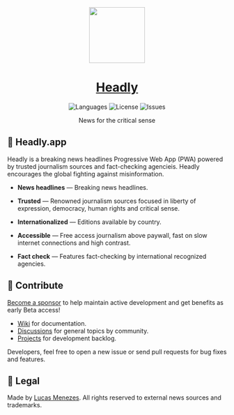 <div align="center">
<a href="https://headly.app/">
<img height="128" src="https://headly.app/images/headly-logo-color.svg">
</a>
</div>
<h1 align="center">
<a href="https://headly.app/">Headly</a>
</h1>
<p align="center">
<img alt="Languages" src="https://img.shields.io/badge/languages available-3-ffde17">
<img alt="License" src="https://img.shields.io/github/license/lucasm/headly?color=ff7157">
<img alt="Issues" src="https://img.shields.io/github/issues/lucasm/headly?color=ff4e66">
</p>
<p align="center">
News for the critical sense <br>
</p>

## 📰 Headly.app

Headly is a breaking news headlines Progressive Web App (PWA) powered by trusted journalism sources and fact-checking agencieis. Headly encourages the global fighting against misinformation.

- **News headlines** — Breaking news headlines.

- **Trusted** — Renowned journalism sources focused in liberty of expression, democracy, human rights and critical sense.

- **Internationalized** — Editions available by country.

- **Accessible** — Free access journalism above paywall, fast on slow internet connections and high contrast.

- **Fact check** — Features fact-checking by international recognized agencies.

## 🧡 Contribute

[Become a sponsor](https://github.com/sponsors/lucasm) to help maintain active development and get benefits as early Beta access!

- [Wiki](https://github.com/lucasm/headly/wiki) for documentation.
- [Discussions](https://github.com/lucasm/headly/discussions) for general topics by community.
- [Projects](https://github.com/lucasm/headly/projects/1?fullscreen=true) for development backlog.

Developers, feel free to open a new issue or send pull requests for bug fixes and features.

## 📜 Legal

Made by [Lucas Menezes](https://lucasm.dev/?utm_source=headly_repo). All rights reserved to external news sources and trademarks.
